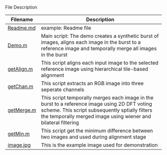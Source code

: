 File Description

| Filename | Description |  
| ---------| ----------- |
| [Readme.md](../example/Readme.md) | example: Readme file|
| [Demo.m](../example/Demo.m) | Main script: The demo creates a synthetic burst of images, aligns each image in the burst to a reference image and temporally merge all images in the burst |
| [getAlign.m](../example/getAlign.m) | This script aligns each input image to the selected reference image using hierarchical tile-based alignment |
| [getChan.m](../example/getChan.m) | This script extracts an RGB image into three seperate channels |
| [getMerge.m](../example/getMerge.m) | This script temporally merges each image in the burst to a reference image using 2D DFT voting scheme. This script subsequently sptially filters the temporally merged image using wiener and bilateral filtering |
| [getMin.m](../example/getMin.m) | This script get the minimum difference between two images and used during alignment stage |
| [image.jpg](../example/image.jpg) | This is the example image used for demonstration |

